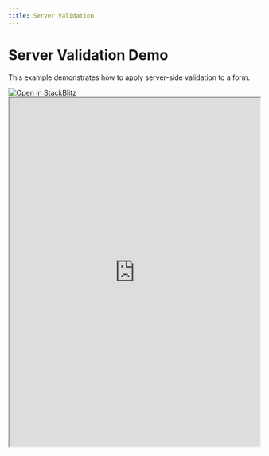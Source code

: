 ```yaml
---
title: Server Validation
---
```


# Server Validation Demo

This example demonstrates how to apply server-side validation to a form.

<a target='_blank' href="https://stackblitz.com/~/github.com/victorgarciaesgi/regle-examples/tree/main/examples/server-validation-example?file=examples/server-validation-example/src/App.vue&configPath=examples/server-validation-example">
  <img
    alt="Open in StackBlitz"
    src="https://developer.stackblitz.com/img/open_in_stackblitz.svg"
  />
</a>


<iframe style='width: 100%; height: 700px' src="https://stackblitz.com/github/victorgarciaesgi/regle-examples/tree/main/examples/server-validation-example?embed=1&file=src%2FApp.vue&theme=dark&view=preview" title="Sandbox editor" sandbox="allow-modals allow-forms allow-popups allow-scripts allow-same-origin"></iframe>
